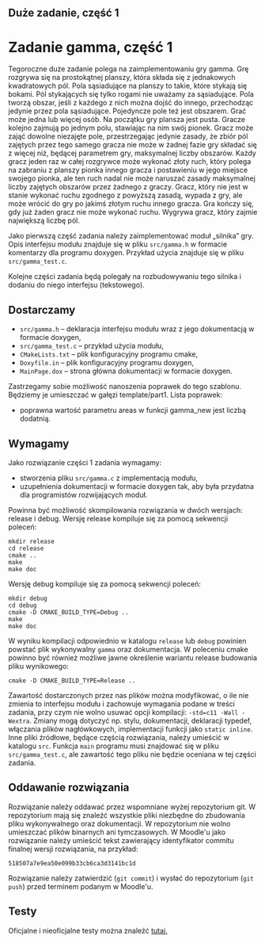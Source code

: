 ## Duże zadanie, część 1

# Zadanie gamma, część 1

Tegoroczne duże zadanie polega na zaimplementowaniu gry gamma. Grę rozgrywa się na prostokątnej planszy,
która składa się z jednakowych kwadratowych pól. Pola sąsiadujące na planszy to takie, które stykają się bokami.
Pól stykających się tylko rogami nie uważamy za sąsiadujące. Pola tworzą obszar, jeśli z każdego z nich można
dojść do innego, przechodząc jedynie przez pola sąsiadujące. Pojedyncze pole też jest obszarem. Grać może
jedna lub więcej osób. Na początku gry plansza jest pusta. Gracze kolejno zajmują po jednym polu, stawiając na
nim swój pionek. Gracz może zająć dowolne niezajęte pole, przestrzegając jedynie zasady, że zbiór pól zajętych
przez tego samego gracza nie może w żadnej fazie gry składać się z więcej niż, będącej parametrem gry,
maksymalnej liczby obszarów. Każdy gracz jeden raz w całej rozgrywce może wykonać złoty ruch, który polega
na zabraniu z planszy pionka innego gracza i postawieniu w jego miejsce swojego pionka, ale ten ruch nadal nie
może naruszać zasady maksymalnej liczby zajętych obszarów przez żadnego z graczy. Gracz, który nie jest w
stanie wykonać ruchu zgodnego z powyższą zasadą, wypada z gry, ale może wrócić do gry po jakimś złotym
ruchu innego gracza. Gra kończy się, gdy już żaden gracz nie może wykonać ruchu. Wygrywa gracz, który zajmie
największą liczbę pól.

Jako pierwszą część zadania należy zaimplementować moduł „silnika” gry. Opis interfejsu modułu znajduje się w
pliku `src/gamma.h` w formacie komentarzy dla programu doxygen. Przykład użycia znajduje się w pliku
`src/gamma_test.c`.

Kolejne części zadania będą polegały na rozbudowywaniu tego silnika i dodaniu do niego interfejsu (tekstowego).

## Dostarczamy

- `src/gamma.h` – deklaracja interfejsu modułu wraz z jego dokumentacją w formacie doxygen,
- `src/gamma_test.c` – przykład użycia modułu,
- `CMakeLists.txt` – plik konfiguracyjny programu cmake,
- `Doxyfile.in` – plik konfiguracyjny programu doxygen,
- `MainPage.dox` – strona główna dokumentacji w formacie doxygen.

Zastrzegamy sobie możliwość nanoszenia poprawek do tego szablonu. Będziemy je umieszczać w gałęzi
template/part1. Lista poprawek:
- poprawna wartość parametru areas w funkcji gamma_new jest liczbą dodatnią.

## Wymagamy

Jako rozwiązanie części 1 zadania wymagamy:

- stworzenia pliku `src/gamma.c` z implementacją modułu,
- uzupełnienia dokumentacji w formacie doxygen tak, aby była przydatna dla programistów rozwijających moduł.

Powinna być możliwość skompilowania rozwiązania w dwóch wersjach: release i debug. Wersję release
kompiluje się za pomocą sekwencji poleceń:
```
mkdir release
cd release
cmake ..
make
make doc
```
Wersję debug kompiluje się za pomocą sekwencji poleceń:
```
mkdir debug
cd debug
cmake -D CMAKE_BUILD_TYPE=Debug ..
make
make doc
```

W wyniku kompilacji odpowiednio w katalogu `release` lub `debug` powinien powstać plik wykonywalny `gamma`
oraz dokumentacja. W poleceniu cmake powinno być również możliwe jawne określenie wariantu release
budowania pliku wynikowego:

```
cmake -D CMAKE_BUILD_TYPE=Release ..
```

Zawartość dostarczonych przez nas plików można modyfikować, o ile nie zmienia to interfejsu modułu i
zachowuje wymagania podane w treści zadania, przy czym nie wolno usuwać opcji kompilacji:
`-std=c11 -Wall -Wextra`. Zmiany mogą dotyczyć np. stylu, dokumentacji, deklaracji typedef, włączania plików
nagłówkowych, implementacji funkcji jako `static inline`. Inne pliki źródłowe, będące częścią rozwiązania,
należy umieścić w katalogu `src`. Funkcja `main` programu musi znajdować się w pliku `src/gamma_test.c`, ale
zawartość tego pliku nie będzie oceniana w tej części zadania.

## Oddawanie rozwiązania


Rozwiązanie należy oddawać przez wspomniane wyżej repozytorium git. W repozytorium mają się znaleźć
wszystkie pliki niezbędne do zbudowania pliku wykonywalnego oraz dokumentacji. W repozytorium nie wolno
umieszczać plików binarnych ani tymczasowych. W Moodle'u jako rozwiązanie należy umieścić tekst zawierający
identyfikator commitu finalnej wersji rozwiązania, na przykład:

```
518507a7e9ea50e099b33cb6ca3d3141bc1d
```

Rozwiązanie należy zatwierdzić (`git commit`) i wysłać do repozytorium (`git push`) przed terminem podanym
w Moodle'u.

## Testy
Oficjalne i nieoficjalne testy można znaleźć [tutaj.](https://github.com/gavjan/gamma/releases/tag/part1_test)

